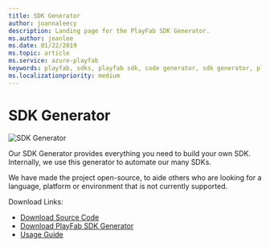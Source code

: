 ```yaml
---
title: SDK Generator
author: joannaleecy
description: Landing page for the PlayFab SDK Generator.
ms.author: joanlee
ms.date: 01/22/2019
ms.topic: article
ms.service: azure-playfab
keywords: playfab, sdks, playfab sdk, code generator, sdk generator, playfab sdk generator
ms.localizationpriority: medium
---
```


# SDK Generator

![SDK Generator](./media/sdk-generator.png)

Our SDK Generator provides everything you need to build your own SDK. Internally, we use this generator to automate our many SDKs.

We have made the project open-source, to aide others who are looking for a language, platform or environment that is not currently supported.

Download Links:

- [Download Source Code](https://github.com/PlayFab/SDKGenerator)
- [Download PlayFab SDK Generator](https://aka.ms/playfabsdkgeneratordownload)
- [Usage Guide](./quickstart.md)
